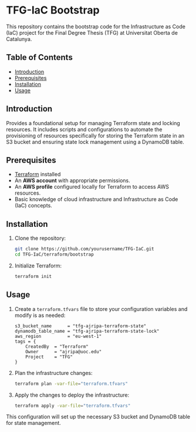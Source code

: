 # TFG-IaC Bootstrap

This repository contains the bootstrap code for the Infrastructure as Code (IaC) project for the Final Degree Thesis (TFG) at Universitat Oberta de Catalunya.

## Table of Contents

- [Introduction](#introduction)
- [Prerequisites](#prerequisites)
- [Installation](#installation)
- [Usage](#usage)

## Introduction

Provides a foundational setup for managing Terraform state and locking resources. It includes scripts and configurations to automate the provisioning of resources specifically for storing the Terraform state in an S3 bucket and ensuring state lock management using a DynamoDB table.

## Prerequisites

- [Terraform](https://www.terraform.io/downloads.html) installed
- An **AWS account** with appropriate permissions.
- An **AWS profile** configured locally for Terraform to access AWS resources.
- Basic knowledge of cloud infrastructure and Infrastructure as Code (IaC) concepts.

## Installation

1. Clone the repository:
    ```sh
    git clone https://github.com/yourusername/TFG-IaC.git
    cd TFG-IaC/terraform/bootstrap
    ```

2. Initialize Terraform:
    ```sh
    terraform init
    ```

## Usage

1. Create a `terraform.tfvars` file to store your configuration variables and modify is as needed:
    ```hcl
    s3_bucket_name      = "tfg-ajripa-terraform-state"
    dynamodb_table_name = "tfg-ajripa-terraform-state-lock"
    aws_region          = "eu-west-1"
    tags = {
        CreatedBy  = "Terraform"
        Owner      = "ajripa@uoc.edu"
        Project    = "TFG"
    }
    ```

2. Plan the infrastructure changes:
    ```sh
    terraform plan -var-file="terraform.tfvars"
    ```

3. Apply the changes to deploy the infrastructure:
    ```sh
    terraform apply -var-file="terraform.tfvars"
    ```

This configuration will set up the necessary S3 bucket and DynamoDB table for state management.
